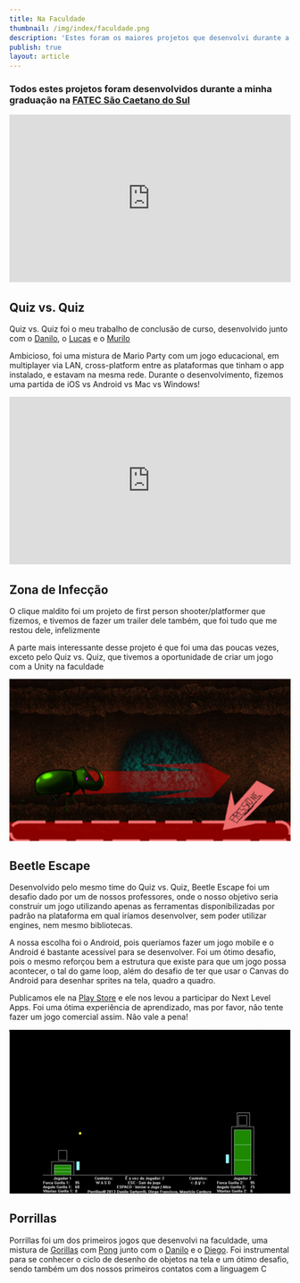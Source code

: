```yaml
---
title: Na Faculdade
thumbnail: /img/index/faculdade.png
description: 'Estes foram os maiores projetos que desenvolvi durante a faculdade'
publish: true
layout: article
---
```


### Todos estes projetos foram desenvolvidos durante a minha graduação na [FATEC São Caetano do Sul](http://www.fatecsaocaetano.edu.br)

<div class="row">

<div class="col-md-6">
    <iframe width="100%" height="300" src="https://www.youtube.com/embed/-3LgOmMv8_Q" frameborder="0" allowfullscreen></iframe>
    <h2>Quiz vs. Quiz</h2>        
    <p>Quiz vs. Quiz foi o meu trabalho de conclusão de curso, desenvolvido junto com o <a href="">Danilo</a>, o <a href="">Lucas</a> e o <a href="">Murilo</a></p>
    <p>Ambicioso, foi uma mistura de Mario Party com um jogo educacional, em multiplayer via LAN, cross-platform entre as plataformas que tinham o app instalado, 
    e estavam na mesma rede. Durante o desenvolvimento, fizemos uma partida de iOS vs Android vs Mac vs Windows!</p>
    <p></p>    
</div>

<div class="col-md-6">
    <iframe width="100%" height="300" src="https://www.youtube.com/embed/Yg1JWRHg9Sw" frameborder="0" allowfullscreen></iframe>
    <h2>Zona de Infecção</h2>    
    <p>O clique maldito foi um projeto de first person shooter/platformer que fizemos, e tivemos de fazer um trailer dele também, que foi tudo que me restou dele, infelizmente</p>
    <p>A parte mais interessante desse projeto é que foi uma das poucas vezes, exceto pelo Quiz vs. Quiz, que tivemos a oportunidade de criar um jogo com a Unity na faculdade</p>    
</div>

<div class="col-md-6">
    <img src="/img/faculdade/beetleescape.png">
    <h2>Beetle Escape</h2>    
    <p>Desenvolvido pelo mesmo time do Quiz vs. Quiz, Beetle Escape foi um desafio dado por um de nossos professores, onde o nosso objetivo seria construir um jogo
    utilizando apenas as ferramentas disponibilizadas por padrão na plataforma em qual iríamos desenvolver, sem poder utilizar engines, nem mesmo bibliotecas.</p>
    <p>A nossa escolha foi o Android, pois queríamos fazer um jogo mobile e o Android é bastante acessível para se desenvolver. Foi um ótimo desafio, pois o mesmo
    reforçou bem a estrutura que existe para que um jogo possa acontecer, o tal do game loop, além do desafio de ter que usar o Canvas do Android para desenhar
    sprites na tela, quadro a quadro.</p>
    <p>Publicamos ele na <a href="https://play.google.com/store/apps/details?id=hijonoob.beetleescape">Play Store</a> e ele nos levou a participar do Next Level Apps.
    Foi uma ótima experiência de aprendizado, mas por favor, não tente fazer um jogo comercial assim. Não vale a pena!</p>
</div>

<div class="col-md-6">
    <img src="/img/faculdade/porrillas.png">
    <h2>Porrillas</h2>    
    <p>
    Porrillas foi um dos primeiros jogos que desenvolvi na faculdade, uma mistura de <a href="https://en.wikipedia.org/wiki/Gorillas_(video_game)">Gorillas</a> com <a href="https://en.wikipedia.org/wiki/Pong">Pong</a> junto com o <a href="">Danilo</a> e o <a href="">Diego</a>. Foi instrumental para se conhecer o
    ciclo de desenho de objetos na tela e um ótimo desafio, sendo também um dos nossos primeiros contatos com a linguagem C</p>   
</div>

</div>